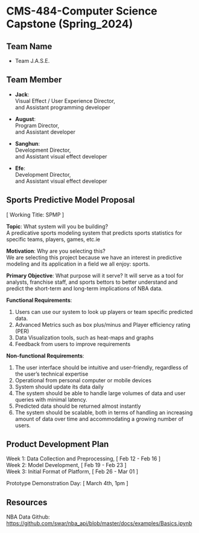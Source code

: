 # CMS-484-Computer Science Capstone (Spring_2024)

## Team Name
- Team J.A.S.E.

## Team Member
- **Jack**:  
Visual Effect / User Experience Director,  
and Assistant programming developer 
  
- **August**:    
Program Director,  
and Assistant developer

- **Sanghun**:  
Development Director,  
and Assistant visual effect developer

- **Efe**:  
Development Director,  
and Assistant visual effect developer  

## Sports Predictive Model Proposal 

[ Working Title: SPMP ]

**Topic**: What system will you be building?  
A predicative sports modeling system that predicts sports statistics for specific teams, players, games, etc.ie   

**Motivation**: Why are you selecting this?   
We are selecting this project because we have an interest in predictive modeling and its application in a field we all enjoy: sports.  

**Primary Objective**: What purpose will it serve? 
It will serve as a tool for analysts, franchise staff, and sports bettors to better understand and predict the short-term and long-term implications of NBA data.  

**Functional Requirements**: 
1. Users can use our system to look up players or team specific predicted data. 
2. Advanced Metrics such as box plus/minus and Player efficiency rating (PER) 
3. Data Visualization tools, such as heat-maps and graphs 
4. Feedback from users to improve requirements  

**Non-functional Requirements**:
1. The user interface should be intuitive and user-friendly, regardless of the user’s technical expertise 
2. Operational from personal computer or mobile devices 
3. System should update its data daily 
4. The system should be able to handle large volumes of data and user queries with minimal latency. 
5. Predicted data should be returned almost instantly 
6. The system should be scalable, both in terms of handling an increasing amount of data over time and accommodating a growing number of users.


## Product Development Plan

Week 1: Data Collection and Preprocessing,		[ Feb 12 - Feb 16 ]   
Week 2: Model Development, 			            [ Feb 19 - Feb 23 ]   
Week 3: Initial Format of Platform,			    [ Feb 26 - Mar 01 ]   

Prototype Demonstration Day:                [ March 4th, 1pm ]   


## Resources

NBA Data Github: https://github.com/swar/nba_api/blob/master/docs/examples/Basics.ipynb

